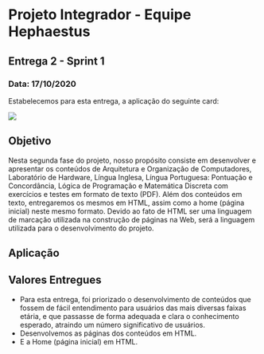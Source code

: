 # Projeto Integrador - Equipe Hephaestus

## Entrega 2 - Sprint 1 

### Data: 17/10/2020

Estabelecemos para esta entrega, a aplicação do seguinte card:

![](https://github.com/AndreSilva358/Hephaestus---Projeto-Integrador/blob/Sprint-1/Sprint%201/Sprint%201.png?raw=true)

## Objetivo

Nesta segunda fase do projeto, nosso propósito consiste em desenvolver e apresentar os conteúdos de Arquitetura e Organização de Computadores, Laboratório de Hardware, Língua Inglesa, Língua Portuguesa: Pontuação e Concordância, Lógica de Programação e Matemática Discreta com exercícios e testes em formato de texto (PDF). Além dos conteúdos em texto, entregaremos os mesmos em HTML, assim como a home (página inicial) neste mesmo formato. Devido ao fato de HTML ser uma linguagem de marcação utilizada na construção de páginas na Web, será a linguagem utilizada para o desenvolvimento do projeto.

## Aplicação




## Valores Entregues

- Para esta entrega, foi priorizado o desenvolvimento de conteúdos que fossem de fácil entendimento para usuários das mais diversas faixas etária, e que passasse de forma adequada e clara o conhecimento esperado, atraindo um número significativo de usuários. 
- Desenvolvemos as páginas dos conteúdos em HTML.
- E a Home (página inicial) em HTML.

